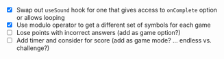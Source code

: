 - [x] Swap out `useSound` hook for one that gives access to `onComplete` option or allows looping
- [x] Use modulo operator to get a different set of symbols for each game
- [ ] Lose points with incorrect answers (add as game option?)
- [ ] Add timer and consider for score (add as game mode? ... endless vs. challenge?)

